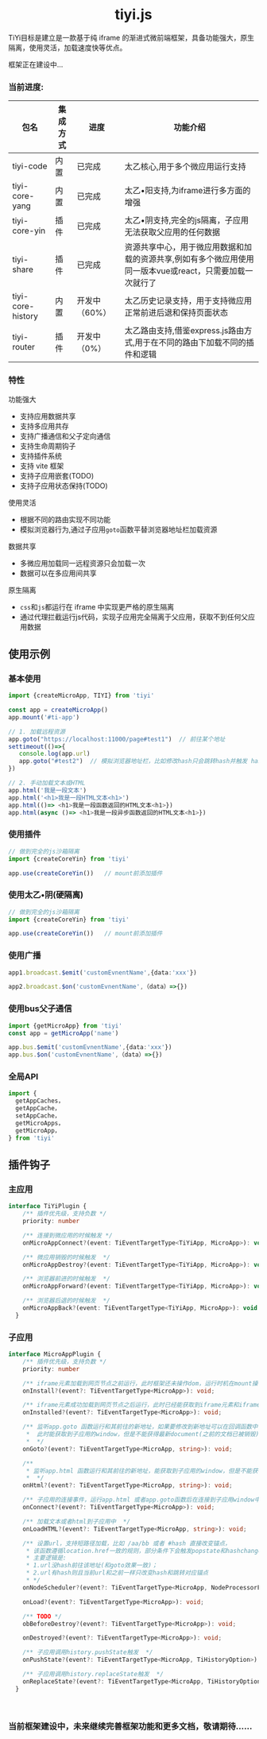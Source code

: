 
<h1 align="center">tiyi.js</h1>

TiYi目标是建立是一款基于纯 iframe 的渐进式微前端框架，具备功能强大，原生隔离，使用灵活，加载速度快等优点。

框架正在建设中...

### 当前进度:

| 包名                | 集成方式 | 进度       | 功能介绍                                                      |
|-------------------|------|----------|-----------------------------------------------------------|
| tiyi-code         | 内置   | 已完成      | 太乙核心,用于多个微应用运行支持                                          |
| tiyi-core-yang    | 内置   | 已完成      | 太乙•阳支持,为iframe进行多方面的增强                                    |
| tiyi-core-yin     | 插件   | 已完成      | 太乙•阴支持,完全的js隔离，子应用无法获取父应用的任何数据                            |
| tiyi-share        | 插件   | 已完成      | 资源共享中心，用于微应用数据和加载的资源共享,例如有多个微应用使用同一版本vue或react，只需要加载一次就行了 |
| tiyi-core-history | 内置   | 开发中（60%） | 太乙历史记录支持，用于支持微应用正常前进后退和保持页面状态                             |
| tiyi-router       | 插件   | 开发中（0%）  | 太乙路由支持,借鉴express.js路由方式,用于在不同的路由下加载不同的插件和逻辑               |

### 特性

功能强大
- 支持应用数据共享
- 支持多应用共存
- 支持广播通信和父子定向通信
- 支持生命周期钩子
- 支持插件系统
- 支持 vite 框架
- 支持子应用嵌套(TODO)
- 支持子应用状态保持(TODO)

使用灵活
- 根据不同的路由实现不同功能
- 模拟浏览器行为,通过子应用`goto`函数平替浏览器地址栏加载资源

数据共享
- 多微应用加载同一远程资源只会加载一次
- 数据可以在多应用间共享

原生隔离
- `css`和`js`都运行在 iframe 中实现更严格的原生隔离
- 通过代理拦截运行js代码，实现子应用完全隔离于父应用，获取不到任何父应用数据

## 使用示例

### 基本使用

```ts
import {createMicroApp, TIYI} from 'tiyi'

const app = createMicroApp()
app.mount('#ti-app')

// 1. 加载远程资源
app.goto("https://localhost:11000/page#test1")  // 前往某个地址
settimeout(()=>{
   console.log(app.url)
   app.goto("#test2")  // 模拟浏览器地址栏，比如修改hash只会跳转hash并触发 hashchange 和 popstate事件
})

// 2. 手动加载文本或HTML
app.html('我是一段文本')
app.html('<h1>我是一段HTML文本<h1>')
app.html(()=> <h1>我是一段函数返回的HTML文本<h1>})
app.html(async ()=> <h1>我是一段异步函数返回的HTML文本<h1>})
```

### 使用插件

```ts
// 做到完全的js沙箱隔离
import {createCoreYin} from 'tiyi'

app.use(createCoreYin())   // mount前添加插件
```

### 使用太乙•阴(硬隔离)

```ts
// 做到完全的js沙箱隔离
import {createCoreYin} from 'tiyi'

app.use(createCoreYin())   // mount前添加插件
```

### 使用广播

```ts
app1.broadcast.$emit('customEvnentName',{data:'xxx'})

app2.broadcast.$on('customEvnentName',（data）=>{})
```

### 使用bus父子通信

```ts
import {getMicroApp} from 'tiyi'
const app = getMicroApp('name')

app.bus.$emit('customEvnentName',{data:'xxx'})
app.bus.$on('customEvnentName',（data）=>{})
```

### 全局API

```ts
import {
  getAppCaches，
  getAppCache，
  setAppCache，
  getMicroApps，
  getMicroApp，
} from 'tiyi'
```

## 插件钩子

### 主应用

```ts
interface TiYiPlugin {
    /** 插件优先级，支持负数 */
    priority: number

    /** 连接到微应用的时候触发 */
    onMicroAppConnect?(event: TiEventTargetType<TiYiApp, MicroApp>): void

    /** 微应用销毁的时候触发  */
    onMicroAppDestroy?(event: TiEventTargetType<TiYiApp, MicroApp>): void

    /** 浏览器前进的时候触发  */
    onMicroAppForward?(event: TiEventTargetType<TiYiApp, MicroApp>): void

    /** 浏览器后退的时候触发  */
    onMicroAppBack?(event: TiEventTargetType<TiYiApp, MicroApp>): void
  }
```

### 子应用

```ts
interface MicroAppPlugin {
    /** 插件优先级，支持负数 */
    priority: number

    /** iframe元素加载到网页节点之前运行，此时框架还未操作dom，运行时机在mount操作后该事件立马被触发  */
    onInstall?(event?: TiEventTargetType<MicroApp>): void;

    /** iframe元素成功加载到网页节点之后运行，此时已经能获取到iframe元素和iframe中的window  */
    onInstalled?(event?: TiEventTargetType<MicroApp>): void;

    /** 监听app.goto 函数运行和其前往的新地址，如果要修改到新地址可以在回调函数中修改app.url就行,
     *  此时能获取到子应用的window，但是不能获得最新document(之前的文档已被销毁)
     *  */
    onGoto?(event?: TiEventTargetType<MicroApp, string>): void;

    /**
     * 监听app.html 函数运行和其前往的新地址，能获取到子应用的window，但是不能获得最新document
     *  */
    onHtml?(event?: TiEventTargetType<MicroApp, string>): void;

    /** 子应用的连接事件，运行app.html 或者app.goto函数后在连接到子应用window中的时候触发，能获取到最新的window或者document  */
    onConnect?(event?: TiEventTargetType<MicroApp>): void;

    /** 加载文本或者html到子应用中  */
    onLoadHTML?(event?: TiEventTargetType<MicroApp, string>): void;

    /** 设置url，支持短路径加载，比如 /aa/bb 或者 #hash 直接改变锚点，
     * 该函数遵循location.href一致的规则，部分条件下会触发popstate和hashchange事件
     * 主要逻辑是:
     * 1.url没hash前往该地址(和goto效果一致)；
     * 2.url有hash则且当前url和之前一样只改变hash和跳转对应锚点
     * */
    onNodeScheduler?(event?: TiEventTargetType<MicroApp, NodeProcessorForProcessOption>): void;

    onLoad?(event?: TiEventTargetType<MicroApp>): void;

    /** TODO */
    obBeforeDestroy?(event?: TiEventTargetType<MicroApp>): void;

    onDestroyed?(event?: TiEventTargetType<MicroApp>): void;

    /** 子应用调用history.pushState触发  */
    onPushState?(event?: TiEventTargetType<MicroApp, TiHistoryOption>): void;

    /** 子应用调用history.replaceState触发  */
    onReplaceState?(event?: TiEventTargetType<MicroApp, TiHistoryOption>): void;
  }
```

<br/>

### 当前框架建设中，未来继续完善框架功能和更多文档，敬请期待......
